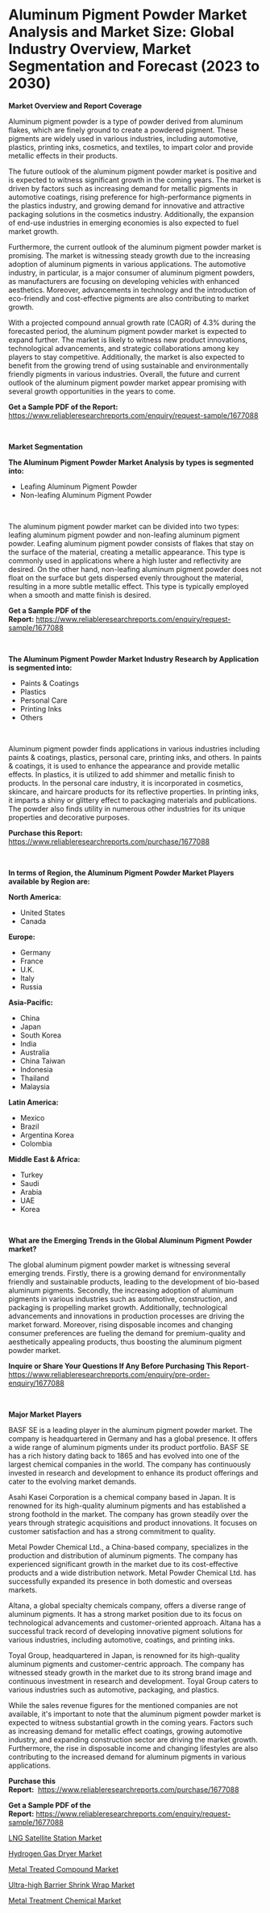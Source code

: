 <p><h1>Aluminum Pigment Powder Market Analysis and Market Size: Global Industry Overview, Market Segmentation and Forecast (2023 to 2030)</h1></p><p><strong>Market Overview and Report Coverage</strong></p>
<p><p>Aluminum pigment powder is a type of powder derived from aluminum flakes, which are finely ground to create a powdered pigment. These pigments are widely used in various industries, including automotive, plastics, printing inks, cosmetics, and textiles, to impart color and provide metallic effects in their products.</p><p>The future outlook of the aluminum pigment powder market is positive and is expected to witness significant growth in the coming years. The market is driven by factors such as increasing demand for metallic pigments in automotive coatings, rising preference for high-performance pigments in the plastics industry, and growing demand for innovative and attractive packaging solutions in the cosmetics industry. Additionally, the expansion of end-use industries in emerging economies is also expected to fuel market growth.</p><p>Furthermore, the current outlook of the aluminum pigment powder market is promising. The market is witnessing steady growth due to the increasing adoption of aluminum pigments in various applications. The automotive industry, in particular, is a major consumer of aluminum pigment powders, as manufacturers are focusing on developing vehicles with enhanced aesthetics. Moreover, advancements in technology and the introduction of eco-friendly and cost-effective pigments are also contributing to market growth.</p><p>With a projected compound annual growth rate (CAGR) of 4.3% during the forecasted period, the aluminum pigment powder market is expected to expand further. The market is likely to witness new product innovations, technological advancements, and strategic collaborations among key players to stay competitive. Additionally, the market is also expected to benefit from the growing trend of using sustainable and environmentally friendly pigments in various industries. Overall, the future and current outlook of the aluminum pigment powder market appear promising with several growth opportunities in the years to come.</p></p>
<p><strong>Get a Sample PDF of the Report:</strong> <a href="https://www.reliableresearchreports.com/enquiry/request-sample/1677088">https://www.reliableresearchreports.com/enquiry/request-sample/1677088</a></p>
<p>&nbsp;</p>
<p><strong>Market Segmentation</strong></p>
<p><strong>The Aluminum Pigment Powder Market Analysis by types is segmented into:</strong></p>
<p><ul><li>Leafing Aluminum Pigment Powder</li><li>Non-leafing Aluminum Pigment Powder</li></ul></p>
<p>&nbsp;</p>
<p><p>The aluminum pigment powder market can be divided into two types: leafing aluminum pigment powder and non-leafing aluminum pigment powder. Leafing aluminum pigment powder consists of flakes that stay on the surface of the material, creating a metallic appearance. This type is commonly used in applications where a high luster and reflectivity are desired. On the other hand, non-leafing aluminum pigment powder does not float on the surface but gets dispersed evenly throughout the material, resulting in a more subtle metallic effect. This type is typically employed when a smooth and matte finish is desired.</p></p>
<p><strong>Get a Sample PDF of the Report:</strong>&nbsp;<a href="https://www.reliableresearchreports.com/enquiry/request-sample/1677088">https://www.reliableresearchreports.com/enquiry/request-sample/1677088</a></p>
<p>&nbsp;</p>
<p><strong>The Aluminum Pigment Powder Market Industry Research by Application is segmented into:</strong></p>
<p><ul><li>Paints & Coatings</li><li>Plastics</li><li>Personal Care</li><li>Printing Inks</li><li>Others</li></ul></p>
<p>&nbsp;</p>
<p><p>Aluminum pigment powder finds applications in various industries including paints & coatings, plastics, personal care, printing inks, and others. In paints & coatings, it is used to enhance the appearance and provide metallic effects. In plastics, it is utilized to add shimmer and metallic finish to products. In the personal care industry, it is incorporated in cosmetics, skincare, and haircare products for its reflective properties. In printing inks, it imparts a shiny or glittery effect to packaging materials and publications. The powder also finds utility in numerous other industries for its unique properties and decorative purposes.</p></p>
<p><strong>Purchase this Report:</strong>&nbsp; <a href="https://www.reliableresearchreports.com/purchase/1677088">https://www.reliableresearchreports.com/purchase/1677088</a></p>
<p>&nbsp;</p>
<p><strong>In terms of Region, the Aluminum Pigment Powder Market Players available by Region are:</strong></p>
<p>
    <p> <strong> North America: </strong>
        <ul>
            <li>United States</li>
            <li>Canada</li>
        </ul>
        </p> 
    <p> <strong> Europe: </strong>
        <ul>
            <li>Germany</li>
            <li>France</li>
            <li>U.K.</li>
            <li>Italy</li>
            <li>Russia</li>
        </ul>
        </p> 
    <p> <strong> Asia-Pacific: </strong>
        <ul>
            <li>China</li>
            <li>Japan</li>
            <li>South Korea</li>
            <li>India</li>
            <li>Australia</li>
            <li>China Taiwan</li>
            <li>Indonesia</li>
            <li>Thailand</li>
            <li>Malaysia</li>
        </ul>
        </p> 
    <p> <strong> Latin America: </strong>
        <ul>
            <li>Mexico</li>
            <li>Brazil</li>
            <li>Argentina Korea</li>
            <li>Colombia</li>
        </ul>
        </p> 
    <p> <strong> Middle East & Africa: </strong>
        <ul>
            <li>Turkey</li>
            <li>Saudi</li>
            <li>Arabia</li>
            <li>UAE</li>
            <li>Korea</li>
        </ul>
    </p>
    </p>
<p>&nbsp;</p>
<p><strong>What are the Emerging Trends in the Global Aluminum Pigment Powder market?</strong></p>
<p><p>The global aluminum pigment powder market is witnessing several emerging trends. Firstly, there is a growing demand for environmentally friendly and sustainable products, leading to the development of bio-based aluminum pigments. Secondly, the increasing adoption of aluminum pigments in various industries such as automotive, construction, and packaging is propelling market growth. Additionally, technological advancements and innovations in production processes are driving the market forward. Moreover, rising disposable incomes and changing consumer preferences are fueling the demand for premium-quality and aesthetically appealing products, thus boosting the aluminum pigment powder market.</p></p>
<p><strong>Inquire or Share Your Questions If Any Before Purchasing This Report</strong>- <a href="https://www.reliableresearchreports.com/enquiry/pre-order-enquiry/1677088">https://www.reliableresearchreports.com/enquiry/pre-order-enquiry/1677088</a></p>
<p>&nbsp;</p>
<p><strong>Major Market Players</strong></p>
<p><p>BASF SE is a leading player in the aluminum pigment powder market. The company is headquartered in Germany and has a global presence. It offers a wide range of aluminum pigments under its product portfolio. BASF SE has a rich history dating back to 1865 and has evolved into one of the largest chemical companies in the world. The company has continuously invested in research and development to enhance its product offerings and cater to the evolving market demands.</p><p>Asahi Kasei Corporation is a chemical company based in Japan. It is renowned for its high-quality aluminum pigments and has established a strong foothold in the market. The company has grown steadily over the years through strategic acquisitions and product innovations. It focuses on customer satisfaction and has a strong commitment to quality.</p><p>Metal Powder Chemical Ltd., a China-based company, specializes in the production and distribution of aluminum pigments. The company has experienced significant growth in the market due to its cost-effective products and a wide distribution network. Metal Powder Chemical Ltd. has successfully expanded its presence in both domestic and overseas markets.</p><p>Altana, a global specialty chemicals company, offers a diverse range of aluminum pigments. It has a strong market position due to its focus on technological advancements and customer-oriented approach. Altana has a successful track record of developing innovative pigment solutions for various industries, including automotive, coatings, and printing inks.</p><p>Toyal Group, headquartered in Japan, is renowned for its high-quality aluminum pigments and customer-centric approach. The company has witnessed steady growth in the market due to its strong brand image and continuous investment in research and development. Toyal Group caters to various industries such as automotive, packaging, and plastics.</p><p>While the sales revenue figures for the mentioned companies are not available, it's important to note that the aluminum pigment powder market is expected to witness substantial growth in the coming years. Factors such as increasing demand for metallic effect coatings, growing automotive industry, and expanding construction sector are driving the market growth. Furthermore, the rise in disposable income and changing lifestyles are also contributing to the increased demand for aluminum pigments in various applications.</p></p>
<p><strong>Purchase this Report:</strong>&nbsp;&nbsp;<a href="https://www.reliableresearchreports.com/purchase/1677088">https://www.reliableresearchreports.com/purchase/1677088</a></p>
<p></p>
<p><strong>Get a Sample PDF of the Report:</strong>&nbsp;<a href="https://www.reliableresearchreports.com/enquiry/request-sample/1677088">https://www.reliableresearchreports.com/enquiry/request-sample/1677088</a></p>
<p><p><a href="https://medium.com/@keygreen5469/lng-satellite-station-market-size-growth-forecast-2023-2030-8f77e6f9e239">LNG Satellite Station Market</a></p><p><a href="https://medium.com/@nathanl41025/hydrogen-gas-dryer-market-size-growth-forecast-2023-2030-9eda3e2ee108">Hydrogen Gas Dryer Market</a></p><p><a href="https://github.com/prosalinda88/Market-Research-Report-List-1/blob/main/metal-treated-compound-market.md">Metal Treated Compound Market</a></p><p><a href="https://www.linkedin.com/pulse/ultra-high-barrier-shrink-wrap-market-insights/">Ultra-high Barrier Shrink Wrap Market</a></p><p><a href="https://github.com/amae102299/Market-Research-Report-List-1/blob/main/metal-treatment-chemical-market.md">Metal Treatment Chemical Market</a></p></p>